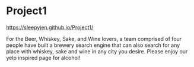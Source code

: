 # Project1

https://sleepyjen.github.io/Project1/

For the Beer, Whiskey, Sake, and Wine lovers, a team comprised of four people have built a brewery search engine that can also
search for any place with whiskey, sake and wine in any city you desire. Please enjoy our yelp inspired page for alcohol! 
